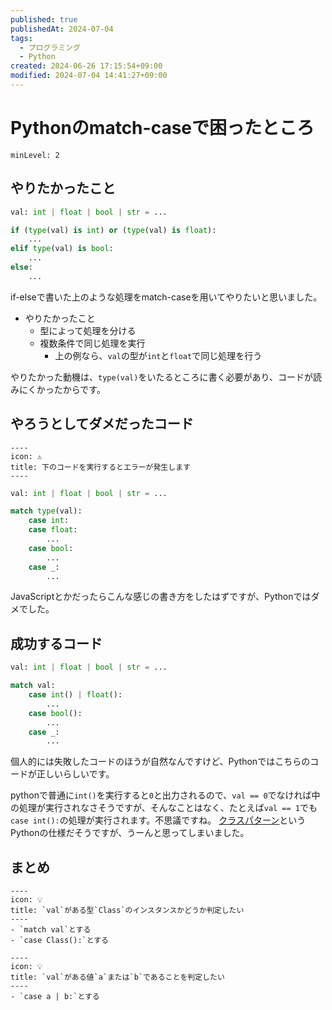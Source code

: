 ```yaml
---
published: true
publishedAt: 2024-07-04
tags:
  - プログラミング
  - Python
created: 2024-06-26 17:15:54+09:00
modified: 2024-07-04 14:41:27+09:00
---
```


# Pythonのmatch-caseで困ったところ

```table-of-contents
minLevel: 2
```

## やりたかったこと

```python
val: int | float | bool | str = ...

if (type(val) is int) or (type(val) is float):
    ...
elif type(val) is bool:
    ...
else:
    ...
```

if-elseで書いた上のような処理をmatch-caseを用いてやりたいと思いました。

- やりたかったこと
    - 型によって処理を分ける
    - 複数条件で同じ処理を実行
        - 上の例なら、`val`の型が`int`と`float`で同じ処理を行う

やりたかった動機は、`type(val)`をいたるところに書く必要があり、コードが読みにくかったからです。

## やろうとしてダメだったコード

```callout
----
icon: ⚠
title: 下のコードを実行するとエラーが発生します
----
```

```python
val: int | float | bool | str = ...

match type(val):
    case int:
    case float:
        ...
    case bool:
        ...
    case _:
        ...
```

JavaScriptとかだったらこんな感じの書き方をしたはずですが、Pythonではダメでした。

## 成功するコード

```python
val: int | float | bool | str = ...

match val:
    case int() | float():
        ...
    case bool():
        ...
    case _:
        ...
```

個人的には失敗したコードのほうが自然なんですけど、Pythonではこちらのコードが正しいらしいです。

pythonで普通に`int()`を実行すると`0`と出力されるので、`val == 0`でなければ中の処理が実行されなさそうですが、そんなことはなく、たとえば`val == 1`でも`case int():`の処理が実行されます。不思議ですね。
[クラスパターン](https://docs.python.org/ja/3/reference/compound_stmts.html#class-patterns)というPythonの仕様だそうですが、うーんと思ってしまいました。

## まとめ

```callout
----
icon: 💡
title: `val`がある型`Class`のインスタンスかどうか判定したい
----
- `match val`とする
- `case Class():`とする
```

```callout
----
icon: 💡
title: `val`がある値`a`または`b`であることを判定したい
----
- `case a | b:`とする
```
